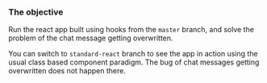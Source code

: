 ### The objective

Run the react app built using hooks from the `master` branch, and solve the problem of the chat message getting overwritten.

You can switch to `standard-react` branch to see the app in action using the usual class based component paradigm. The bug of chat messages getting overwritten does not happen there.
